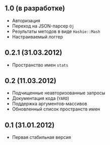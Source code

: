 ## 1.0 (в разработке)

* Авторизация
* Переход на JSON-парсер `Oj`
* Результаты методов в виде `Hashie::Mash`
* Настраиваемый логгер

## 0.2.1 (31.03.2012)

* Пространство имен `stats`

## 0.2 (11.03.2012)

* Подчищенные неавторизованные запросы
* Документация кода (`YARD`)
* Поддержка аргументов-массивов
* Обновленный список пространств имен

## 0.1 (31.01.2012)

* Первая стабильная версия
